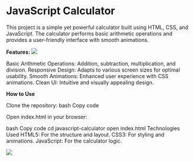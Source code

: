 # JavaScript Calculator

This project is a simple yet powerful calculator built using HTML, CSS, and JavaScript. The calculator performs basic arithmetic operations and provides a user-friendly interface with smooth animations.


**Features:**
<img src="https://user-images.githubusercontent.com/73097560/115834477-dbab4500-a447-11eb-908a-139a6edaec5c.gif">

Basic Arithmetic Operations: Addition, subtraction, multiplication, and division.
Responsive Design: Adapts to various screen sizes for optimal usability.
Smooth Animations: Enhanced user experience with CSS animations.
Clean UI: Intuitive and visually appealing design.

**How to Use**

Clone the repository:
bash
Copy code

Open index.html in your browser:

bash
Copy code
cd javascript-calculator
open index.html
Technologies Used
HTML5: For the structure and layout.
CSS3: For styling and animations.
JavaScript: For the calculator logic.

<img src="https://i.pinimg.com/originals/50/da/8c/50da8c44ba216bd8d5c20992bc8ce939.gif">
